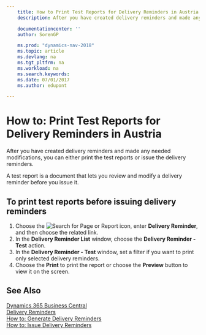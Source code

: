 ```yaml
---
    title: How to Print Test Reports for Delivery Reminders in Austria
    description: After you have created delivery reminders and made any needed modifications, you can either print the test reports or issue the delivery reminders.

    documentationcenter: ''
    author: SorenGP

    ms.prod: "dynamics-nav-2018"
    ms.topic: article
    ms.devlang: na
    ms.tgt_pltfrm: na
    ms.workload: na
    ms.search.keywords:
    ms.date: 07/01/2017
    ms.author: edupont

---
```

# How to: Print Test Reports for Delivery Reminders in Austria
After you have created delivery reminders and made any needed modifications, you can either print the test reports or issue the delivery reminders.  

A test report is a document that lets you review and modify a delivery reminder before you issue it.  

## To print test reports before issuing delivery reminders  

1.  Choose the ![Search for Page or Report](../../media/ui-search/search_small.png "Search for Page or Report icon") icon, enter **Delivery Reminder**, and then choose the related link.  
2.  In the **Delivery Reminder List** window, choose the **Delivery Reminder - Test** action.  
3.  In the **Delivery Reminder - Test** window, set a filter if you want to print only selected delivery reminders.  
4.  Choose the **Print** to print the report or choose the **Preview** button to view it on the screen.  

## See Also
[Dynamics 365 Business Central](https://docs.microsoft.com/dynamics365/business-central/)  
[Delivery Reminders](delivery-reminders.md)   
 [How to: Generate Delivery Reminders](how-to-generate-delivery-reminders.md)   
 [How to: Issue Delivery Reminders](how-to-issue-delivery-reminders.md)

